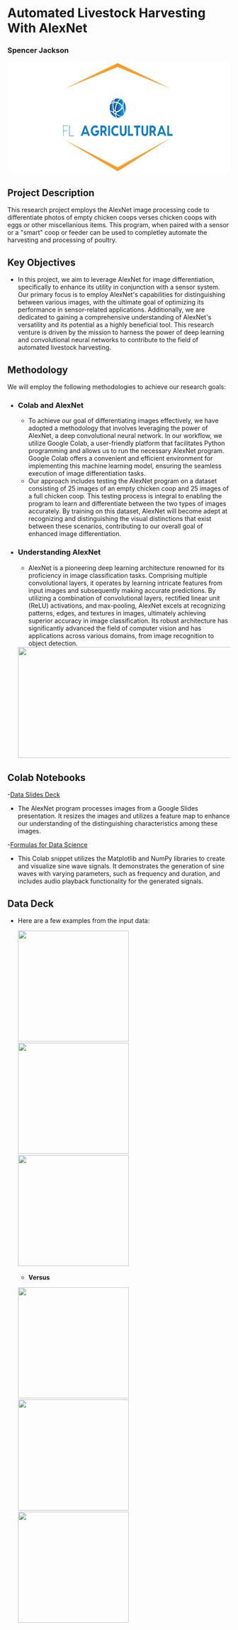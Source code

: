 # Automated Livestock Harvesting With AlexNet
### Spencer Jackson


<img src="Screenshot 2023-11-07 163750.png" width="750" height="250">

## Project Description

This research project employs the AlexNet image processing code to differentiate photos of empty chicken coops verses chicken coops with eggs or other miscellanious items. This program, when paired with a sensor or a "smart" coop or feeder can be used to completley automate the harvesting and processing of poultry.
## Key Objectives

-  In this project, we aim to leverage AlexNet for image differentiation, specifically to enhance its utility in conjunction with a sensor system. Our primary focus is to employ AlexNet's capabilities for distinguishing between various images, with the ultimate goal of optimizing its performance in sensor-related applications. Additionally, we are dedicated to gaining a comprehensive understanding of AlexNet's versatility and its potential as a highly beneficial tool. This research venture is driven by the mission to harness the power of deep learning and convolutional neural networks to contribute to the field of automated livestock harvesting.

## Methodology

We will employ the following methodologies to achieve our research goals:

- ### Colab and AlexNet
   * To achieve our goal of differentiating images effectively, we have adopted a methodology that involves leveraging the power of AlexNet, a deep convolutional neural network. In our workflow, we utilize Google Colab, a user-friendly platform that facilitates Python programming and allows us to run the necessary AlexNet program. Google Colab offers a convenient and efficient environment for implementing this machine learning model, ensuring the seamless execution of image differentiation tasks.
   * Our approach includes testing the AlexNet program on a dataset consisting of 25 images of an empty chicken coop and 25 images of a full chicken coop. This testing process is integral to enabling the program to learn and differentiate between the two types of images accurately. By training on this dataset, AlexNet will become adept at recognizing and distinguishing the visual distinctions that exist between these scenarios, contributing to our overall goal of enhanced image differentiation.
- ### Understanding AlexNet
   * AlexNet is a pioneering deep learning architecture renowned for its proficiency in image classification tasks. Comprising multiple convolutional layers, it operates by learning intricate features from input images and subsequently making accurate predictions. By utilizing a combination of convolutional layers, rectified linear unit (ReLU) activations, and max-pooling, AlexNet excels at recognizing patterns, edges, and textures in images, ultimately achieving superior accuracy in image classification. Its robust architecture has significantly advanced the field of computer vision and has applications across various domains, from image recognition to object detection.
  <img src="https://miro.medium.com/v2/resize:fit:1400/1*bD_DMBtKwveuzIkQTwjKQQ.png" width="750" height="250">

## Colab Notebooks
-[Data Slides Deck](https://colab.research.google.com/drive/1EhMEL-Xnl5bkMBiz3lgOLendAbR261Fd?usp=sharing)
  * The AlexNet program processes images from a Google Slides presentation. It resizes the images and utilizes a feature map to enhance our understanding of the distinguishing characteristics among these images.

-[Formulas for Data Science](https://colab.research.google.com/drive/1518fgS6H1n42yVluJURPwXE-oD7sU5Sr?usp=sharing)
  * This Colab snippet utilizes the Matplotlib and NumPy libraries to create and visualize sine wave signals. It demonstrates the generation of sine waves with varying parameters, such as frequency and duration, and includes audio playback functionality for the generated signals.


## Data Deck

- Here are a few examples from the input data:

  <img src="https://pastaonthefloor.com/wp-content/uploads/2018/08/Empty-bird-nest-on-white-background-499643337_730x482.jpeg" width="250" height="250"> <!-- Adjust image source accordingly -->
  <img src="https://previews.123rf.com/images/2002lubava1981/2002lubava19811603/2002lubava1981160300073/53467728-empty-birds-nest-isolated-on-white-background.jpg" width="250" height="250"> <!-- Adjust image source accordingly -->
  <img src="https://d2gg9evh47fn9z.cloudfront.net/800px_COLOURBOX2663984.jpg" width="250" height="250"> <!-- Adjust image source accordingly -->

  * **Versus**

  <img src="https://c8.alamy.com/comp/EJH2W0/chicken-eggs-in-nest-of-straw-EJH2W0.jpg" width="250" height="250"> <!-- Adjust image source accordingly -->
  <img src="https://c8.alamy.com/comp/RNGTKD/top-view-of-chicken-eggs-in-a-nest-on-a-white-background-RNGTKD.jpg" width="250" height="250"> <!-- Adjust image source accordingly -->
  <img src="https://static.vecteezy.com/system/resources/previews/003/406/386/large_2x/chicken-eggs-in-the-nest-isolated-on-a-white-background-free-photo.jpeg" width="250" height="250"> <!-- Adjust image source accordingly -->


  
